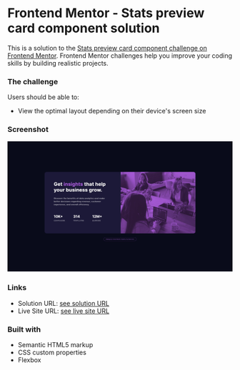 # Frontend Mentor - Stats preview card component solution

This is a solution to the [Stats preview card component challenge on Frontend Mentor](https://www.frontendmentor.io/challenges/stats-preview-card-component-8JqbgoU62). Frontend Mentor challenges help you improve your coding skills by building realistic projects. 



### The challenge

Users should be able to:

- View the optimal layout depending on their device's screen size

### Screenshot

![](./design/desktop_design.jpeg)

### Links

- Solution URL: [see solution URL](https://github.com/antonistarzynski/stats-preview-card-component-main)
- Live Site URL: [see live site URL](https://antonistarzynski.github.io/stats-preview-card-component-main/)



### Built with

- Semantic HTML5 markup
- CSS custom properties
- Flexbox




